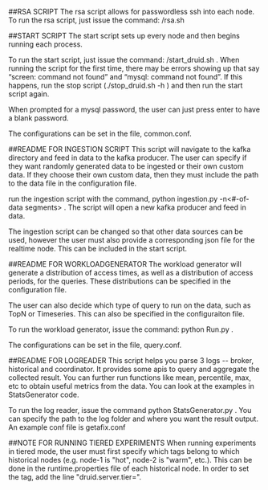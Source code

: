 ##RSA SCRIPT
The rsa script allows for passwordless ssh into each node. To run the rsa script, just issue the command: /rsa.sh <path-to-config-file>

##START SCRIPT
The start script sets up every node and then begins running each process.

To run the start script, just issue the command: /start_druid.sh <path-to-config-file>. When running the script for the first time, there may be errors showing up that say “screen: command not found” and “mysql: command not found”. If this happens, run the stop script (./stop_druid.sh -h <path-to-config-file>) and then run the start script again.

When prompted for a mysql password, the user can just press enter to have a blank password.

The configurations can be set in the file, common.conf.

##README FOR INGESTION SCRIPT
This script will navigate to the kafka directory and feed in data to the kafka producer. The user can specify if they want randomly generated data to be ingested or their own custom data. If they choose their own custom data, then they must include the path to the data file in the configuration file.

run the ingestion script with the command, python ingestion.py -n<#-of-data segments> <path-to-config-file>. The script will open a new kafka producer and feed in data.

The ingestion script can be changed so that other data sources can be used, however the user must also provide a corresponding json file for the realtime node. This can be included in the start script.

##README FOR WORKLOADGENERATOR
The workload generator will generate a distribution of access times, as well as a distribution of access periods, for the queries. These distributions can be specified in the configuration file.

The user can also decide which type of query to run on the data, such as TopN or Timeseries. This can also be specified in the configuraiton file.

To run the workload generator, issue the command: python Run.py <path-to-config-file>. 

The configurations can be set in the file, query.conf.

##README FOR LOGREADER
This script helps you parse 3 logs -- broker, historical and coordinator. It provides some apis to query and aggregate the collected result. You can further run functions like mean, percentile, max, etc to obtain useful metrics from the data. You can look at the examples in StatsGenerator code.

To run the log reader, issue the command python StatsGenerator.py <path-to-config-file>. You can specify the path to the log folder and where you want the result output. An example conf file is getafix.conf

##NOTE FOR RUNNING TIERED EXPERIMENTS
When running experiments in tiered mode, the user must first specify which tags belong to which historical nodes (e.g. node-1 is "hot", node-2 is "warm", etc.). This can be done in the runtime.properties file of each historical node. In order to set the tag, add the line "druid.server.tier=<label>".
